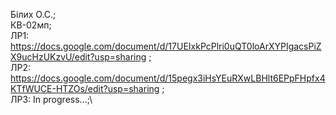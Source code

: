 Білих О.С.;\
КВ-02мп;\
ЛР1: https://docs.google.com/document/d/17UEIxkPcPlri0uQT0loArXYPIgacsPiZX9ucHzUKzvU/edit?usp=sharing ;\
ЛР2: https://docs.google.com/document/d/15pegx3iHsYEuRXwLBHlt6EPpFHpfx4KTfWUCE-HTZOs/edit?usp=sharing ;\
ЛР3: In progress...;\
